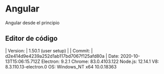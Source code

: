 # Angular
Angular desde el principio

## Editor de código
| Version: | 1.50.1 (user setup) |
| Commit: | d2e414d9e4239a252d1ab117bd7067f125afd80a |
Date: 2020-10-13T15:06:15.712Z
Electron: 9.2.1
Chrome: 83.0.4103.122
Node.js: 12.14.1
V8: 8.3.110.13-electron.0
OS: Windows_NT x64 10.0.18363
